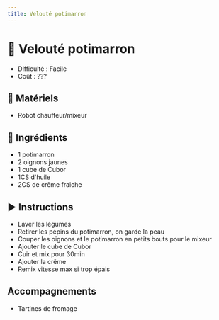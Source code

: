 ```yaml
---
title: Velouté potimarron
---
```


# 🎃 Velouté potimarron

- Difficulté : Facile
- Coût : ???

## 🔪 Matériels

- Robot chauffeur/mixeur

## 🥄 Ingrédients

- 1 potimarron
- 2 oignons jaunes
- 1 cube de Cubor
- 1CS d'huile
- 2CS de crême fraiche

## ▶️ Instructions

- Laver les légumes
- Retirer les pépins du potimarron, on garde la peau
- Couper les oignons et le potimarron en petits bouts pour le mixeur
- Ajouter le cube de Cubor
- Cuir et mix pour 30min
- Ajouter la crême
- Remix vitesse max si trop épais

## Accompagnements

- Tartines de fromage